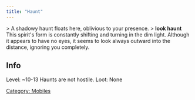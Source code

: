 ```yaml
---
title: "Haunt"
---
```


\> A shadowy haunt floats here, oblivious to your presence.
\> **look haunt**
This spirit's form is constantly shifting and turning in the dim
light.
Although it appears to have no eyes, it seems to look always outward
into the distance, ignoring you completely.

## Info

Level: ~10-13
Haunts are not hostile.
Loot: None

[Category: Mobiles](Category:_Mobiles "wikilink")
